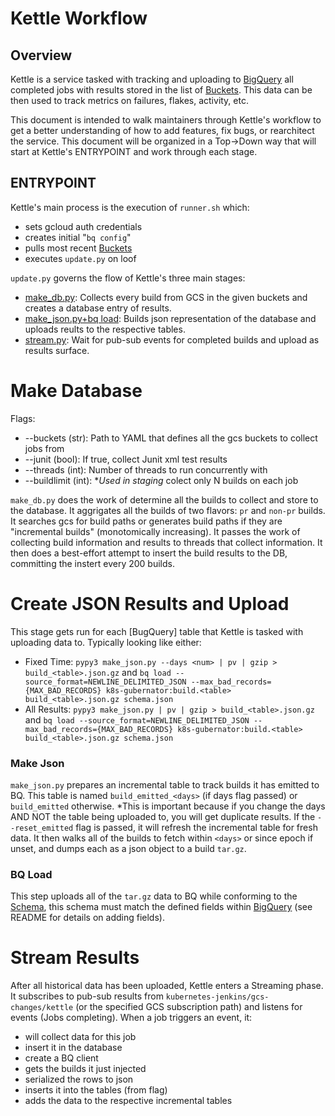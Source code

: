 # Kettle Workflow

## Overview
Kettle is a service tasked with tracking and uploading to [BigQuery] all completed jobs with results stored in the list of [Buckets]. This data can be then used to track metrics on failures, flakes, activity, etc.

This document is intended to walk maintainers through Kettle's workflow to get a better understanding of how to add features, fix bugs, or rearchitect the service. This document will be organized in a Top->Down way that will start at Kettle's ENTRYPOINT and work through each stage.

## ENTRYPOINT
Kettle's main process is the execution of `runner.sh` which:
- sets gcloud auth credentials
- creates initial "`bq config`"
- pulls most recent [Buckets]
- executes `update.py` on loof

`update.py` governs the flow of Kettle's three main stages:
- [make_db.py](#Make-Database): Collects every build from GCS in the given buckets and creates a database entry of results.
- [make_json.py+bq load](#Create-json-Results-and-Upload): Builds json representation of the database and uploads reults to the respective tables.
- [stream.py](#Stream-Results): Wait for pub-sub events for completed builds and upload as results surface.

# Make Database
Flags:
- --buckets (str): Path to YAML that defines all the gcs buckets to collect jobs from
- --junit (bool): If true, collect Junit xml test results
- --threads (int): Number of threads to run concurrently with
- --buildlimit (int): **Used in staging*  colect only N builds on each job

`make_db.py` does the work of determine all the builds to collect and store to the database. It aggrigates all the builds of two flavors: `pr` and `non-pr` builds. It searches gcs for build paths or generates build paths if they are "incremental builds" (monotomically increasing). It passes the work of collecting build information and results to threads that collect information. It then does a best-effort attempt to insert the build results to the DB, committing the instert every 200 builds.

# Create JSON Results and Upload
This stage gets run for each [BugQuery] table that Kettle is tasked with uploading data to. Typically looking like either:
- Fixed Time: `pypy3 make_json.py --days <num> | pv | gzip > build_<table>.json.gz`
    and `bq load --source_format=NEWLINE_DELIMITED_JSON --max_bad_records={MAX_BAD_RECORDS} k8s-gubernator:build.<table> build_<table>.json.gz schema.json`
- All Results: `pypy3 make_json.py | pv | gzip > build_<table>.json.gz`
    and `bq load --source_format=NEWLINE_DELIMITED_JSON --max_bad_records={MAX_BAD_RECORDS} k8s-gubernator:build.<table> build_<table>.json.gz schema.json`

### Make Json
`make_json.py` prepares an incremental table to track builds it has emitted to BQ. This table is named `build_emitted_<days>` (if days flag passed) or `build_emitted` otherwise. *This is important because if you change the days AND NOT the table being uploaded to, you will get duplicate results. If the `--reset_emitted` flag is passed, it will refresh the incremental table for fresh data. It then walks all of the builds to fetch within `<days>` or since epoch if unset, and dumps each as a json object to a build `tar.gz`.

### BQ Load
This step uploads all of the `tar.gz` data to BQ while conforming to the [Schema], this schema must match the defined fields within [BigQuery] (see README for details on adding fields).

# Stream Results
After all historical data has been uploaded, Kettle enters a Streaming phase. It subscribes to pub-sub results from `kubernetes-jenkins/gcs-changes/kettle` (or the specified GCS subscription path) and listens for events (Jobs completing). When a job triggers an event, it:
- will collect data for this job
- insert it in the database
- create a BQ client
- gets the builds it just injected
- serialized the rows to json
- inserts it into the tables (from flag)
- adds the data to the respective incremental tables

[BigQuery]: https://console.cloud.google.com/bigquery?utm_source=bqui&utm_medium=link&utm_campaign=classic&project=k8s-gubernator
[Buckets]: https://github.com/kubernetes/test-infra/blob/master/kettle/buckets.yaml
[Schema]: https://github.com/kubernetes/test-infra/blob/master/kettle/schema.json